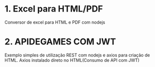 # 1. Excel para HTML/PDF
Conversor de excel para HTML e PDF com nodejs
# 2. APIDEGAMES COM JWT
Exemplo simples de utilização REST com nodejs e axios para criação de HTML.
Axios instalado direto no HTML(Consumo de API com JWT)
